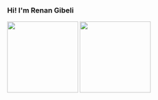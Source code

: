 ### Hi! I'm Renan Gibeli

<!--
**renangibeli/renangibeli** is a ✨ _special_ ✨ repository because its `README.md` (this file) appears on your GitHub profile.

Here are some ideas to get you started:

- 🔭 I’m currently working on ...
- 🌱 I’m currently learning ...
- 👯 I’m looking to collaborate on ...
- 🤔 I’m looking for help with ...
- 💬 Ask me about ...
- 📫 How to reach me: ...
- 😄 Pronouns: ...
- ⚡ Fun fact: ...
-->

<div>
  <a hfer="https://gitbub.com/renangibeli" />
  <img height="165em" src="https://github-readme-stats.vercel.app/api?username=renangibeli&show_icons=true&include_all_commits&count_private=true" />
  <img height="165em" src="https://github-readme-stats.vercel.app/api/top-langs/?username=renangibeli&layout=compact&langs_count=16" />
</div>
       
